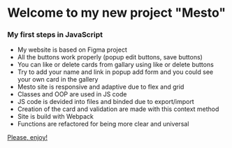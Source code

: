 # Welcome to my new project "Mesto"

### My first steps in JavaScript

* My website is based on Figma project
* All the buttons work properly (popup edit buttons, save buttons)
* You can like or delete cards from gallary using like or delete buttons
* Try to add your name and link in popup add form and you could see your own card in the gallery
* Mesto site is responsive and adaptive due to flex and grid 
* Classes and OOP are used in JS code
* JS code is devided into files and binded due to export/import 
* Creation of the card and validation are made with this context method
* Site is build with Webpack
* Functions are refactored for being more clear and universal

[Please, enjoy!](https://kamille57.github.io/mesto/ "Traveller's Page")